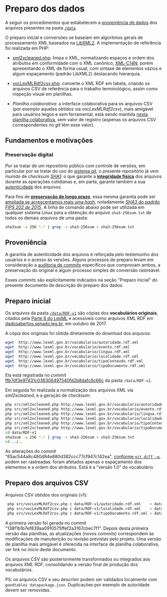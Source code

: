 # Preparo dos dados 

A seguir os procedimentos que estabelecem a [proveniência de dados](https://en.wikipedia.org/wiki/Data_lineage) dos arquivos presentes na pasta [`/data`](../data).

O preparo inicial e conversões se baseiam em algoritmos gerais de processamento XML baseados na [LibXML2](http://xmlsoft.org/). A implementação de referência foi realizada em PHP:

* [xml2xcleaned.php](../src/xml2xcleaned.php): limpa o XML, normalizando espaços e ordem dos atributos em conformidade com o XML canônico, [XML-C14N](https://www.w3.org/TR/xml-c14n); porém apresentando o XML de forma usual, com sintaxe de elementos vazios e algum espaçamento (padrão LibXML2) destacando hierarquia.

* [vocLexMLRdf2csv.php](../src/vocLexMLRdf2csv.php): converte o XML RDF em tabela, criando os arquivos CSV de referência para o trabalho terminológico, assim como inspeção visual em planilhas. 

* *Planilha colaborativa*: a interface colaborativa para os arquivos CSV (por exemplo aqueles obtidos via *vocLexMLRdf2csv*), mais amigável para usuários leigos e sem ferramental, está sendo mantida [nesta planilha colaborativa](https://docs.google.com/spreadsheets/d/1FbRVToE2Yu2I7_jfL0mD_MaxWe-m9aKM6ukPqkpju64/edit#gid=1020275856), sem valor de registro (aspenas os arquivos CSV correspondentes no *git* têm esse valor).

## Fundamentos e motivações

### Preservação digital

Por se tratar de um repositório público com controle de versões, em particular por se tratar do uso do [sistema *git*](https://en.wikipedia.org/wiki/Git), o presente repositório já vem munido de *checksum* [SHA1](https://en.wikipedia.org/wiki/SHA-1): o que garante a **[integridade física](https://en.wikipedia.org/wiki/Data_integrity#Physical_integrity)** dos arquivos durante as operações cotidianas e, em parte, garante também a sua [autenticidade](https://en.wikipedia.org/wiki/Message_authentication) dos arquivos. 

Para fins de **[preservação de longo prazo](https://en.wikipedia.org/wiki/Digital_preservation)**, essa mesma garantia pode ser [ampliada se acrescentamos mais uma *hash*](https://crypto.stackexchange.com/a/44281/42893), notadamente [*SHA3 do padrão FIPS 202 de 2015*](https://en.wikipedia.org/wiki/SHA-3). A linha de comando abaixo pode ser utilizada em qualquer sistema Linux para a obtenção do arquivo `sha3-256sum.txt` de todos os demais arquivos de uma pasta:

```sh
sha3sum -a 256 *.* | grep -v sha3-256sum > sha3-256sum.txt
```

## Proveniência

A garantia de autenticidade dos arquivos é reforçada pelo testemunho dos usuários e o acesso às versões. Alguns processos de preparo levam em consideração a [auditoria de *commits*](https://en.wikipedia.org/wiki/Commit_(version_control)) específicos que comprovam ambos, a preservação do original e algum processo simples de conversão rastreável. 

Esses *commits* são explicitamente indicados na seção "Preparo inicial" do presente documento de descrição do preparo dos dados.

## Preparo inicial

Os arquivos da pasta [`/data/RDF-v1`](../data/RDF-v1) são cópias dos **vocabulários originais**, citados pela [Parte 6 do LexML](http://projeto.lexml.gov.br/documentacao/Parte-6-Vocabularios-Controlados.pdf) e acessíveis como arquivos XML RDF em [dadosabertos.senado.leg.br](http://dadosabertos.senado.leg.br/dataset/vocabul-rios-controlados-da-urn-lex), em outubro de 2017.

A cópia dos originais foi obtida diretamente do download dos arquivos: 

```sh
wget  http://www.lexml.gov.br/vocabulario/autoridade.rdf.xml 
wget  http://www.lexml.gov.br/vocabulario/evento.rdf.xml
wget  http://www.lexml.gov.br/vocabulario/lingua.rdf.xml
wget  http://www.lexml.gov.br/vocabulario/localidade.rdf.xml 
wget  http://www.lexml.gov.br/vocabulario/tipoConteudo.rdf.xml 
wget  http://www.lexml.gov.br/vocabulario/tipoDocumento.rdf.xml 
```

Ela está registrada no *commit* [ffb7df3e97431c036306497540fd2b8dafc6c66c](https://github.com/okfn-brasil/lexml-vocabulary/tree/ffb7df3e97431c036306497540fd2b8dafc6c66c/data/RDF-v1) da pasta `/data/RDF-v1`.


Em seguida foi realizada a normalização dos arquivos XML via *xml2xcleaned*, e a geração de *checksum*:

```sh
php src/xml2xcleaned.php http://www.lexml.gov.br/vocabulario/autoridade.rdf.xml > data/RDF-v1/autoridade.rdf.xml
php src/xml2xcleaned.php http://www.lexml.gov.br/vocabulario/evento.rdf.xml > data/RDF-v1/evento.rdf.xml
php src/xml2xcleaned.php http://www.lexml.gov.br/vocabulario/lingua.rdf.xml > data/RDF-v1/lingua.rdf.xml
php src/xml2xcleaned.php http://www.lexml.gov.br/vocabulario/localidade.rdf.xml > data/RDF-v1/localidade.rdf.xml
php src/xml2xcleaned.php http://www.lexml.gov.br/vocabulario/tipoConteudo.rdf.xml > data/RDF-v1/tipoConteudo.rdf.xml
php src/xml2xcleaned.php http://www.lexml.gov.br/vocabulario/tipoDocumento.rdf.xml > data/RDF-v1/tipoDocumento.rdf.xml
cd data/RDF-v1
sha3sum -a 256 *.* | grep -v sha3-256sum > sha3-256sum.txt
cd ../..
```

As alterações do commit "65ac544a8c480d84e880d382ccc77cf947c142ea", [conforme `git diff -w`](https://github.com/okfn-brasil/lexml-vocabulary/commit/65ac544a8c480d84e880d382ccc77cf947c142ea), podem ser rastreadas:  foram afetados apenas o espaçamento dos elementos e a ordem dos atributos. Está  é a "versão 1.0" do vocabulário.

## Preparo dos arquivos CSV

Arquivos CSV obtidos dos originais (v1):
```sh
 php src/vocLexMLRdf2csv.php c data/RDF-v1/autoridade.rdf.xml    > data/autoridade-v1.csv
 php src/vocLexMLRdf2csv.php c data/RDF-v1/localidade.rdf.xml    > data/localidade-v1.csv
 php src/vocLexMLRdf2csv.php c data/RDF-v1/tipoDocumento.rdf.xml > data/tipoDocumento-v1.csv
```

A primeira versão foi gerada no commit "138f1b1b7ef839aa0910575ffef2a3167cbec7f1".
Depois desta primeira versão das planilhas, as atualizações (novos *commits*) correspondem às modificações de manutenção ou revisão previstas pelo projeto. Uma versão de planilha mais amigável é oferecida na interface de planilha colaborativa, ver link no inicio deste documento.

Os arquivos CSV são posteriormente transformados ou integrados aos arquivos XML RDF, consolidando a versão final de produção dos vocabulários.

PS: os arquivos CSV e seu descritor podem ser validados localmente com `goodtables datapackage.json`. Duplicações por exemplo de autoridade devem ser removidas.

